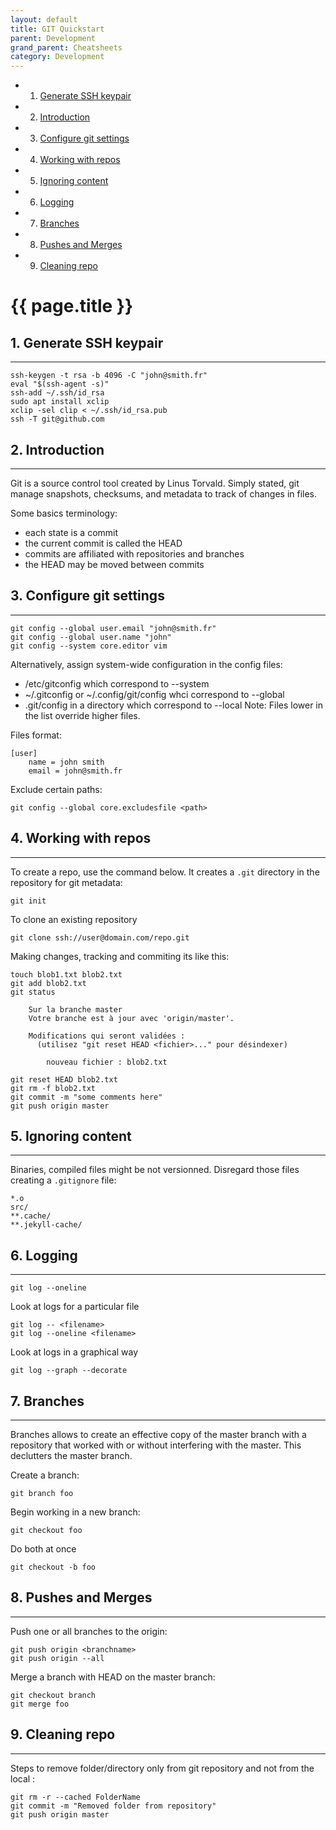 ```yaml
---
layout: default
title: GIT Quickstart
parent: Development
grand_parent: Cheatsheets  
category: Development
---
```


<!-- vscode-markdown-toc -->
* 1. [Generate SSH keypair](#GenerateSSHkeypair)
* 2. [Introduction](#Introduction)
* 3. [Configure git settings](#Configuregitsettings)
* 4. [Working with repos](#Workingwithrepos)
* 5. [Ignoring content](#Ignoringcontent)
* 6. [Logging](#Logging)
* 7. [Branches](#Branches)
* 8. [Pushes and Merges](#PushesandMerges)
* 9. [Cleaning repo](#Cleaningrepo)

<!-- vscode-markdown-toc-config
	numbering=true
	autoSave=true
	/vscode-markdown-toc-config -->
<!-- /vscode-markdown-toc -->

# {{ page.title }}

##  1. <a name='GenerateSSHkeypair'></a>Generate SSH keypair
---------------------
```
ssh-keygen -t rsa -b 4096 -C "john@smith.fr"
eval "$(ssh-agent -s)"
ssh-add ~/.ssh/id_rsa
sudo apt install xclip
xclip -sel clip < ~/.ssh/id_rsa.pub
ssh -T git@github.com
```

##  2. <a name='Introduction'></a>Introduction
---------------------
Git is a source control tool created by Linus Torvald.
Simply stated, git manage snapshots, checksums, and metadata to track of changes in files.

Some basics terminology:
- each state is a commit
- the current commit is called the HEAD
- commits are affiliated with repositories and branches
- the HEAD may be moved between commits

##  3. <a name='Configuregitsettings'></a>Configure git settings
---------------------
```
git config --global user.email "john@smith.fr"
git config --global user.name "john"
git config --system core.editor vim
```

Alternatively, assign system-wide configuration in the config files:
- /etc/gitconfig which correspond to --system
- ~/.gitconfig or ~/.config/git/config whci correspond to --global
- .git/config in a directory which correspond to --local 
Note: Files lower in the list override higher files.

Files format:
```
[user]
	name = john smith
	email = john@smith.fr
```

Exclude certain paths:
```
git config --global core.excludesfile <path>
```

##  4. <a name='Workingwithrepos'></a>Working with repos
---------------------

To create a repo, use the command below. It creates a ```.git``` directory in the repository for git metadata:
```
git init
```

To clone an existing repository
```
git clone ssh://user@domain.com/repo.git
```

Making changes, tracking and commiting its like this:
```
touch blob1.txt blob2.txt
git add blob2.txt
git status
      
	Sur la branche master
	Votre branche est à jour avec 'origin/master'.

	Modifications qui seront validées :
	  (utilisez "git reset HEAD <fichier>..." pour désindexer)

		nouveau fichier : blob2.txt

git reset HEAD blob2.txt
git rm -f blob2.txt
git commit -m "some comments here"
git push origin master
```

##  5. <a name='Ignoringcontent'></a>Ignoring content
---------------------

Binaries, compiled files might be not versionned. Disregard those files creating a ```.gitignore``` file:
```
*.o
src/
**.cache/
**.jekyll-cache/
```

##  6. <a name='Logging'></a>Logging
---------------------

```
git log --oneline
```
Look at logs for a particular file
```
git log -- <filename>
git log --oneline <filename>
```

Look at logs in a graphical way
```
git log --graph --decorate
```

##  7. <a name='Branches'></a>Branches 
---------------------

Branches allows to create an effective copy of the master branch with a repository that worked with or without interfering with the master. This declutters the master branch.

Create a branch:
```
git branch foo
```

Begin working in a new branch:
```
git checkout foo
```

Do both at once
```
git checkout -b foo
```

##  8. <a name='PushesandMerges'></a>Pushes and Merges
---------------------

Push one or all branches to the origin:
```
git push origin <branchname>
git push origin --all
```

Merge a branch with HEAD on the master branch:
```
git checkout branch
git merge foo
```

##  9. <a name='Cleaningrepo'></a>Cleaning repo 
---------------------

Steps to remove folder/directory only from git repository and not from the local  :

```
git rm -r --cached FolderName
git commit -m "Removed folder from repository"
git push origin master
```
